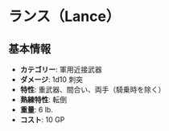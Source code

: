 # ランス（Lance）

## 基本情報
- **カテゴリー**: 軍用近接武器
- **ダメージ**: 1d10 刺突
- **特性**: 重武器、間合い、両手（騎乗時を除く）
- **熟練特性**: 転倒
- **重量**: 6 lb.
- **コスト**: 10 GP
